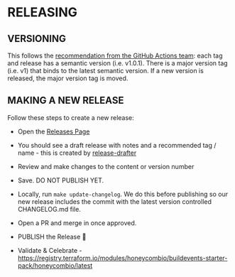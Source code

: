 # RELEASING

## VERSIONING

This follows the [recommendation from the GitHub Actions team](https://github.com/actions/toolkit/blob/master/docs/action-versioning.md#versioning): each tag and release has a semantic version (i.e. v1.0.1). There is a major version tag (i.e. v1) that binds to the latest semantic version. If a new version is released, the major version tag is moved.

## MAKING A NEW RELEASE

Follow these steps to create a new release:

* Open the [Releases Page](https://github.com/honeycombio/terraform-honeycombio-buildevents-starter-pack/releases)


* You should see a draft release with notes and a recommended tag / name - this is created by [release-drafter](.github/workflows/release-drafter.yml)
 

* Review and make changes to the content or version number


* Save. DO NOT PUBLISH YET.


* Locally, run `make update-changelog`. We do this before publishing so our new release includes the commit with the latest version controlled CHANGELOG.md file.


* Open a PR and merge in once approved.


* PUBLISH the Release 🎉


* Validate & Celebrate - https://registry.terraform.io/modules/honeycombio/buildevents-starter-pack/honeycombio/latest